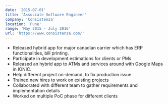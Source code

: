 ```yaml
---
date: '2015-07-01'
title: 'Associate Software Engineer'
company: 'Consistenza'
location: 'Pune'
range: 'May 2015 - July 2016'
url: 'https://www.consistenza.com/'
---
```


- Released hybrid app for major canadian carrier which has ERP functionalities, bill printing.
- Participate in development estimations for clients or PMs
- Released an hybrid app to ATMs and services around with Google Maps in IONIC.
- Help different project on-demand, to fix production issue
- Trained new hires to work on existing projects
- Collaborated with different team to gather requirements and implementation details
- Worked on multiple PoC phase for different clients
